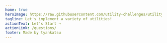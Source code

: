 ```yaml
---
home: true
heroImage: https://raw.githubusercontent.com/utility-challenges/utility-challenges/main/logo.png
tagline: Let's implement a variety of utilities!
actionText: Let's Start →
actionLink: /questions/
footer: Made by tyankatsu
---
```

